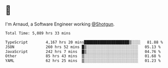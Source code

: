 # 👋

I'm Arnaud, a Software Engineer working [@Shotgun](https://shotgun.live).

<!--START_SECTION:waka-->

```txt
Total Time: 5,089 hrs 33 mins

TypeScript        4,167 hrs 20 mins████████████████████▒░░░░   81.88 %
JSON              260 hrs 52 mins █▒░░░░░░░░░░░░░░░░░░░░░░░   05.13 %
JavaScript        242 hrs 7 mins  █▒░░░░░░░░░░░░░░░░░░░░░░░   04.76 %
Other             85 hrs 43 mins  ▒░░░░░░░░░░░░░░░░░░░░░░░░   01.68 %
YAML              62 hrs 25 mins  ▒░░░░░░░░░░░░░░░░░░░░░░░░   01.23 %
```

<!--END_SECTION:waka-->
